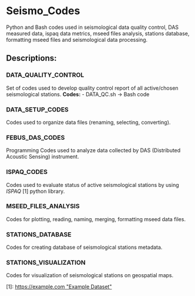 # Seismo_Codes
Python and Bash codes used in seismological data quality control, DAS measured data, ispaq data metrics, mseed files analysis, stations database, formatting mseed files and seismological data processing.

## Descriptions:

### DATA_QUALITY_CONTROL
  Set of codes used to develop quality control report of all active/chosen seismological stations.
  **Codes:**
    - DATA_QC.sh -> Bash code 

    
### DATA_SETUP_CODES
  Codes used to organize data files (renaming, selecting, converting).


### FEBUS_DAS_CODES
  Programming Codes used to analyze data collected by DAS (Distributed Acoustic Sensing) instrument.


### ISPAQ_CODES
  Codes used to evaluate status of active seismological stations by using _ISPAQ_ [1] python library.


### MSEED_FILES_ANALYSIS
  Codes for plotting, reading, naming, merging, formatting mseed data files.


### STATIONS_DATABASE
  Codes for creating database of seismological stations metadata.


### STATIONS_VISUALIZATION
  Codes for visualization of seismological stations on geospatial maps.




  [1]: [https://example.com "Example Dataset"](https://github.com/EarthScope/ispaq)
